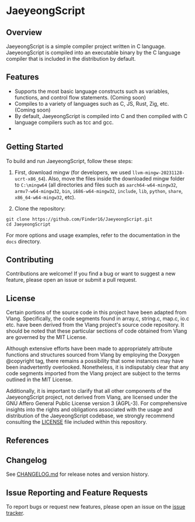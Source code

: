 # JaeyeongScript

## Overview

JaeyeongScript is a simple compiler project written in C language. JaeyeongScript is compiled into an executable binary by the C language compiler that is included in the distribution by default.

## Features

- Supports the most basic language constructs such as variables, functions, and control flow statements. (Coming soon)
- Compiles to a variety of languages such as C, JS, Rust, Zig, etc. (Coming soon)
- By default, JaeyeongScript is compiled into C and then compiled with C language compilers such as tcc and gcc.
- 
## Getting Started

To build and run JaeyeongScript, follow these steps:

1. First, download mingw (for developers, we used `llvm-mingw-20231128-ucrt-x86_64`). Also, move the files inside the downloaded mingw folder to `C:\mingw64` (all directories and files such as `aarch64-w64-mingw32`, `armv7-w64-mingw32`, `bin`, `i686-w64-mingw32`, `include`, `lib`, `python`, `share`, `x86_64-w64-mingw32`, etc).

2. Clone the repository:

```
git clone https://github.com/Finder16/JaeyeongScript.git
cd JaeyeongScript
```


For more options and usage examples, refer to the documentation in the `docs` directory.

## Contributing

Contributions are welcome! If you find a bug or want to suggest a new feature, please open an issue or submit a pull request.

## License
Certain portions of the source code in this project have been adapted from Vlang. Specifically, the code segments found in array.c, string.c, map.c, io.c etc. have been derived from the Vlang project's source code repository. It should be noted that these particular sections of code obtained from Vlang are governed by the MIT License.

Although extensive efforts have been made to appropriately attribute functions and structures sourced from Vlang by employing the Doxygen @copyright tag, there remains a possibility that some instances may have been inadvertently overlooked. Nonetheless, it is indisputably clear that any code segments imported from the Vlang project are subject to the terms outlined in the MIT License.

Additionally, it is important to clarify that all other components of the JaeyeongScript project, not derived from Vlang, are licensed under the GNU Affero General Public License version 3 (AGPL-3). For comprehensive insights into the rights and obligations associated with the usage and distribution of the JaeyeongScript codebase, we strongly recommend consulting the [LICENSE](LICENSE) file included within this repository.

## References

## Changelog

See [CHANGELOG.md](CHANGELOG.md) for release notes and version history.

## Issue Reporting and Feature Requests

To report bugs or request new features, please open an issue on the [issue tracker](https://github.com/Finder16/JaeyeongScript/issues).
